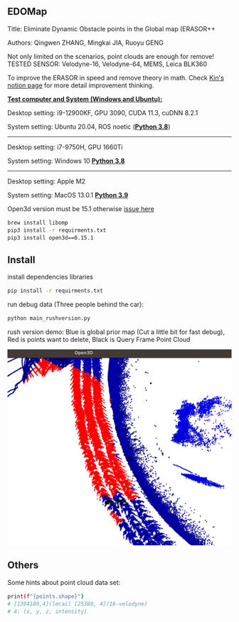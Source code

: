 EDOMap
---

Title: Eliminate Dynamic Obstacle points  in the Global map (ERASOR++

Authors: Qingwen ZHANG, Mingkai JIA, Ruoyu GENG

Not only limited on the scenarios, point clouds are enough for remove! TESTED SENSOR: Velodyne-16, Velodyne-64, MEMS, Leica BLK360

To improve the ERASOR in speed and remove theory in math. Check [Kin's notion page](https://www.notion.so/kinzhang/EDOMap-Eliminate-Dynamic-Obstacle-points-in-the-Global-map-ERASOR-6732884af87d430e9405c1e5e5c6ad73) for more detail improvement thinking.



**<u>Test computer and System (Windows and Ubuntu):</u>**

Desktop setting: i9-12900KF, GPU 3090, CUDA 11.3, cuDNN 8.2.1

System setting: Ubuntu 20.04, ROS noetic (**<u>Python 3.8</u>**)

---

Desktop setting: i7-9750H, GPU 1660Ti

System setting: Windows 10 **<u>Python 3.8</u>**

---

Desktop setting: Apple M2

System setting: MacOS 13.0.1 **<u>Python 3.9</u>**

Open3d version must be 15.1 otherwise [issue here](https://github.com/isl-org/Open3D/issues/1421#issuecomment-1402746225)

```bash
brew install libomp
pip3 install -r requirments.txt
pip3 install open3d==0.15.1
```

## Install
install dependencies libraries
```bash
pip install -r requirments.txt
```

run debug data (Three people behind the car):
```bash
python main_rushversion.py
```

rush version demo:
Blue is global prior map (Cut a little bit for fast debug), Red is points want to delete, Black is Query Frame Point Cloud

![](assets/RushVersion_Demo.png)

## Others

Some hints about point cloud data set:
```bash
print(f"{points.shape}")
# [1394189,4](lecai) [25380, 4](16-velodyne) 
# 4: (x, y, z, intensity)
```